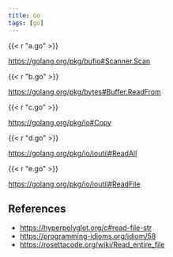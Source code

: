```yaml
---
title: Go
tags: [go]
---
```


{{< r "a.go" >}}

<https://golang.org/pkg/bufio#Scanner.Scan>

{{< r "b.go" >}}

<https://golang.org/pkg/bytes#Buffer.ReadFrom>

{{< r "c.go" >}}

<https://golang.org/pkg/io#Copy>

{{< r "d.go" >}}

<https://golang.org/pkg/io/ioutil#ReadAll>

{{< r "e.go" >}}

<https://golang.org/pkg/io/ioutil#ReadFile>

## References

- <https://hyperpolyglot.org/c#read-file-str>
- <https://programming-idioms.org/idiom/58>
- <https://rosettacode.org/wiki/Read_entire_file>
